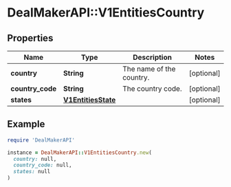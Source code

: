 # DealMakerAPI::V1EntitiesCountry

## Properties

| Name | Type | Description | Notes |
| ---- | ---- | ----------- | ----- |
| **country** | **String** | The name of the country. | [optional] |
| **country_code** | **String** | The country code. | [optional] |
| **states** | [**V1EntitiesState**](V1EntitiesState.md) |  | [optional] |

## Example

```ruby
require 'DealMakerAPI'

instance = DealMakerAPI::V1EntitiesCountry.new(
  country: null,
  country_code: null,
  states: null
)
```

